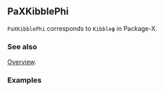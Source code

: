 ## PaXKibblePhi

`PaXKibblePhi` corresponds to `Kibbleϕ` in Package-X.

### See also

[Overview](Extra/FeynHelpers.md).

### Examples